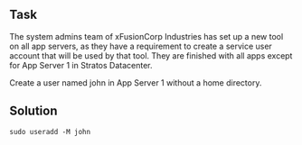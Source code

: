 ## Task

The system admins team of xFusionCorp Industries has set up a new tool on all app servers, as they have a requirement to create a service user account that will be used by that tool. They are finished with all apps except for App Server 1 in Stratos Datacenter.



Create a user named john in App Server 1 without a home directory.

## Solution
```sudo useradd -M john```